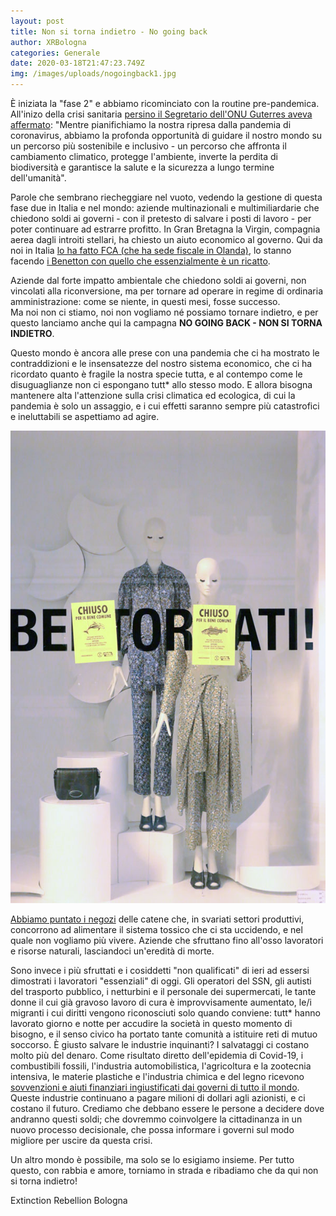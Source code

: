 ```yaml
---
layout: post
title: Non si torna indietro - No going back
author: XRBologna
categories: Generale
date: 2020-03-18T21:47:23.749Z
img: /images/uploads/nogoingback1.jpg
---
```

È iniziata la "fase 2" e abbiamo ricominciato con la routine pre-pandemica.
All'inizo della crisi sanitaria [persino il Segretario dell'ONU Guterres aveva affermato](https://www.ansa.it/ansa2030/notizie/diritti_uguaglianze/2020/04/29/guterres-emissioni-come-covid-lavorare-su-scala-globale_8d0d02fb-ab36-4674-aa24-ff6899102252.html): 
"Mentre pianifichiamo la nostra ripresa dalla pandemia di coronavirus, abbiamo la profonda opportunità di guidare il nostro mondo su un percorso più sostenibile e inclusivo - un percorso che affronta il cambiamento climatico, protegge l'ambiente, inverte la perdita di biodiversità e garantisce la salute e la sicurezza a lungo termine dell'umanità".  
  
Parole che sembrano riecheggiare nel vuoto, vedendo la gestione di questa fase due in Italia e nel mondo: aziende multinazionali e multimiliardarie che chiedono soldi ai governi - con il pretesto di salvare i posti di lavoro - per poter continuare ad estrarre profitto. In Gran Bretagna la Virgin, compagnia aerea dagli introiti stellari, ha chiesto un aiuto economico al governo. Qui da noi in Italia [lo ha fatto FCA (che ha sede fiscale in Olanda)](https://www.agi.it/politica/news/2020-05-16/fca-critiche-aiuti-di-stato-8633171/), lo stanno facendo [i Benetton con quello che essenzialmente è un ricatto](https://ilmanifesto.it/atlantia-rompe-con-il-governo-niente-liquidita-guerra-legale/).  
  
Aziende dal forte impatto ambientale che chiedono soldi ai governi, non vincolati alla riconversione, ma per tornare ad operare in regime di ordinaria amministrazione: come se niente, in questi mesi, fosse successo.  
Ma noi non ci stiamo, noi non vogliamo né possiamo tornare indietro, e per questo lanciamo anche qui la campagna **NO GOING BACK - NON SI TORNA INDIETRO**.
  
Questo mondo è ancora alle prese con una pandemia che ci ha mostrato le contraddizioni e le insensatezze del nostro sistema economico, che ci ha ricordato quanto è fragile la nostra specie tutta, e al contempo come le disuguaglianze non ci espongano tutt* allo stesso modo. E allora bisogna mantenere alta l'attenzione sulla crisi climatica ed ecologica, di cui la pandemia è solo un assaggio, e i cui effetti saranno sempre più catastrofici e ineluttabili se aspettiamo ad agire.  

![No Going Back](/images/uploads/nogoingback2.jpg "Chiuso: per il bene comune")

[Abbiamo puntato i negozi](https://www.facebook.com/XRBologna/posts/683802632410662) delle catene che, in svariati settori produttivi, concorrono ad alimentare il sistema tossico che ci sta uccidendo, e nel quale non vogliamo più vivere. Aziende che sfruttano fino all'osso lavoratori e risorse naturali, lasciandoci un'eredità di morte.  
  
Sono invece i più sfruttati e i cosiddetti "non qualificati" di ieri ad essersi dimostrati i lavoratori "essenziali" di oggi. Gli operatori del SSN, gli autisti del trasporto pubblico, i netturbini e il personale dei supermercati, le tante donne il cui già gravoso lavoro di cura è improvvisamente aumentato, le/i migranti i cui diritti vengono riconosciuti solo quando conviene: tutt* hanno lavorato giorno e notte per accudire la società in questo momento di bisogno, e il senso civico ha portato tante comunità a istituire reti di mutuo soccorso.
È giusto salvare le industrie inquinanti? I salvataggi ci costano molto più del denaro. Come risultato diretto dell'epidemia di Covid-19, i combustibili fossili, l'industria automobilistica, l'agricoltura e la zootecnia intensiva, le materie plastiche e l'industria chimica e del legno ricevono [sovvenzioni e aiuti finanziari ingiustificati dai governi di tutto il mondo](https://www.theguardian.com/environment/2020/apr/17/coronavirus-profiteers-condemned-as-polluters-gain-bailout-billions).
Queste industrie continuano a pagare milioni di dollari agli azionisti, e ci costano il futuro. Crediamo che debbano essere le persone a decidere dove andranno questi soldi; che dovremmo coinvolgere la cittadinanza in un nuovo processo decisionale, che possa informare i governi sul modo migliore per uscire da questa crisi.  
  
Un altro mondo è possibile, ma solo se lo esigiamo insieme. Per tutto questo, con rabbia e amore, torniamo in strada e ribadiamo che da qui 
non si torna indietro!

Extinction Rebellion Bologna